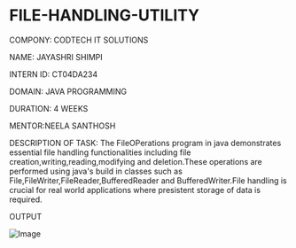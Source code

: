 # FILE-HANDLING-UTILITY
COMPONY: CODTECH IT SOLUTIONS

NAME: JAYASHRI SHIMPI

INTERN ID: CT04DA234

DOMAIN: JAVA PROGRAMMING

DURATION: 4 WEEKS

MENTOR:NEELA SANTHOSH

DESCRIPTION OF TASK: The FileOPerations program in java demonstrates essential file handling functionalities including file creation,writing,reading,modifying and deletion.These operations are performed using java's build in classes such as File,FileWriter,FileReader,BufferedReader and BufferedWriter.File handling is crucial for real world applications where presistent storage of data is required.

OUTPUT

![Image](https://github.com/user-attachments/assets/dc35c5bc-ba6b-47da-9d19-f8af5beff738)
